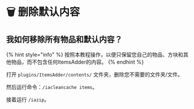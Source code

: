 # 🗑️ 删除默认内容

## 我如何移除所有物品和默认内容？

{% hint style="info" %}
按照本教程操作，以便只保留您自己的物品、方块和其他物品，而不包含任何ItemsAdder的内容。
{% endhint %}

打开 `plugins/ItemsAdder/contents/` 文件夹，删除您不需要的文件夹/文件。

然后运行命令：`/iacleancache items`。

接着运行 `/iazip`。
